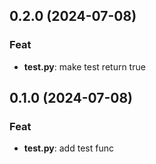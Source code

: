 ## 0.2.0 (2024-07-08)

### Feat

- **test.py**: make test return true

## 0.1.0 (2024-07-08)

### Feat

- **test.py**: add test func
